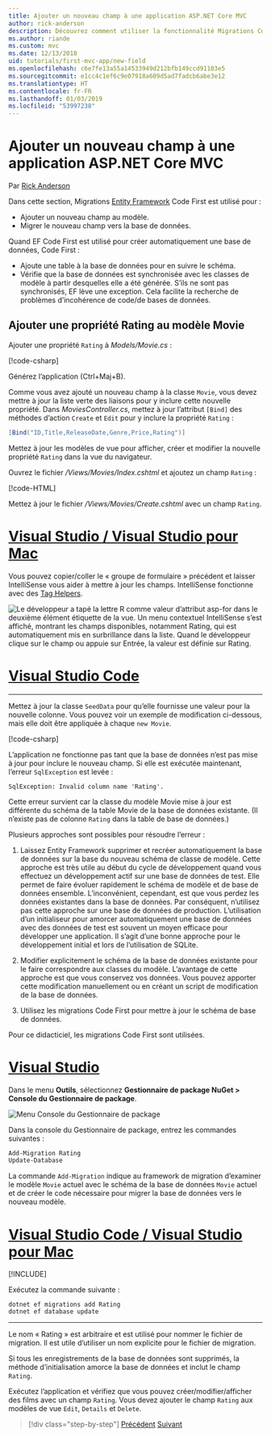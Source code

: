 ```yaml
---
title: Ajouter un nouveau champ à une application ASP.NET Core MVC
author: rick-anderson
description: Découvrez comment utiliser la fonctionnalité Migrations Code First d’Entity Framework pour ajouter un nouveau champ à un modèle et migrer ce changement vers une base de données.
ms.author: riande
ms.custom: mvc
ms.date: 12/13/2018
uid: tutorials/first-mvc-app/new-field
ms.openlocfilehash: c6e7fe13a55a14533949d212bfb149ccd91103e5
ms.sourcegitcommit: e1cc4c1ef6c9e07918a609d5ad7fadcb6abe3e12
ms.translationtype: HT
ms.contentlocale: fr-FR
ms.lasthandoff: 01/03/2019
ms.locfileid: "53997238"
---
```

# <a name="add-a-new-field-to-an-aspnet-core-mvc-app"></a>Ajouter un nouveau champ à une application ASP.NET Core MVC

Par [Rick Anderson](https://twitter.com/RickAndMSFT)

Dans cette section, Migrations [Entity Framework](/ef/core/get-started/aspnetcore/new-db) Code First est utilisé pour :

* Ajouter un nouveau champ au modèle.
* Migrer le nouveau champ vers la base de données.

Quand EF Code First est utilisé pour créer automatiquement une base de données, Code First :

* Ajoute une table à la base de données pour en suivre le schéma.
* Vérifie que la base de données est synchronisée avec les classes de modèle à partir desquelles elle a été générée. S’ils ne sont pas synchronisés, EF lève une exception. Cela facilite la recherche de problèmes d’incohérence de code/de bases de données.

## <a name="add-a-rating-property-to-the-movie-model"></a>Ajouter une propriété Rating au modèle Movie

Ajouter une propriété `Rating` à *Models/Movie.cs* :

[!code-csharp[](~/tutorials/first-mvc-app/start-mvc/sample/MvcMovie22/Models/MovieDateRating.cs?highlight=13&name=snippet)]

Générez l’application (Ctrl+Maj+B).

Comme vous avez ajouté un nouveau champ à la classe `Movie`, vous devez mettre à jour la liste verte des liaisons pour y inclure cette nouvelle propriété. Dans *MoviesController.cs*, mettez à jour l’attribut `[Bind]` des méthodes d’action `Create` et `Edit` pour y inclure la propriété `Rating` :

```csharp
[Bind("ID,Title,ReleaseDate,Genre,Price,Rating")]
   ```

Mettez à jour les modèles de vue pour afficher, créer et modifier la nouvelle propriété `Rating` dans la vue du navigateur.

Ouvrez le fichier */Views/Movies/Index.cshtml* et ajoutez un champ `Rating` :

[!code-HTML[](~/tutorials/first-mvc-app/start-mvc/sample/MvcMovie22/Views/Movies/IndexGenreRating.cshtml?highlight=17,39&range=24-64)]

Mettez à jour le fichier */Views/Movies/Create.cshtml* avec un champ `Rating`.

<!-- VS -------------------------->
# <a name="visual-studio--visual-studio-for-mactabvisual-studiovisual-studio-mac"></a>[Visual Studio / Visual Studio pour Mac](#tab/visual-studio+visual-studio-mac)

Vous pouvez copier/coller le « groupe de formulaire » précédent et laisser IntelliSense vous aider à mettre à jour les champs. IntelliSense fonctionne avec des [Tag Helpers](xref:mvc/views/tag-helpers/intro).

![Le développeur a tapé la lettre R comme valeur d’attribut asp-for dans le deuxième élément étiquette de la vue. Un menu contextuel IntelliSense s’est affiché, montrant les champs disponibles, notamment Rating, qui est automatiquement mis en surbrillance dans la liste. Quand le développeur clique sur le champ ou appuie sur Entrée, la valeur est définie sur Rating.](new-field/_static/cr.png)

<!-- Code -------------------------->
# <a name="visual-studio-codetabvisual-studio-code"></a>[Visual Studio Code](#tab/visual-studio-code)
<!-- This tab intentionally left blank. -->
---  
<!-- End of VS tabs -->

Mettez à jour la classe `SeedData` pour qu’elle fournisse une valeur pour la nouvelle colonne. Vous pouvez voir un exemple de modification ci-dessous, mais elle doit être appliquée à chaque `new Movie`.

[!code-csharp[](start-mvc/sample/MvcMovie/Models/SeedDataRating.cs?name=snippet1&highlight=6)]

L’application ne fonctionne pas tant que la base de données n’est pas mise à jour pour inclure le nouveau champ. Si elle est exécutée maintenant, l’erreur `SqlException` est levée :

`SqlException: Invalid column name 'Rating'.`

Cette erreur survient car la classe du modèle Movie mise à jour est différente du schéma de la table Movie de la base de données existante. (Il n’existe pas de colonne `Rating` dans la table de base de données.)

Plusieurs approches sont possibles pour résoudre l’erreur :

1. Laissez Entity Framework supprimer et recréer automatiquement la base de données sur la base du nouveau schéma de classe de modèle. Cette approche est très utile au début du cycle de développement quand vous effectuez un développement actif sur une base de données de test. Elle permet de faire évoluer rapidement le schéma de modèle et de base de données ensemble. L’inconvénient, cependant, est que vous perdez les données existantes dans la base de données. Par conséquent, n’utilisez pas cette approche sur une base de données de production. L’utilisation d’un initialiseur pour amorcer automatiquement une base de données avec des données de test est souvent un moyen efficace pour développer une application. Il s’agit d’une bonne approche pour le développement initial et lors de l’utilisation de SQLite.

2. Modifier explicitement le schéma de la base de données existante pour le faire correspondre aux classes du modèle. L’avantage de cette approche est que vous conservez vos données. Vous pouvez apporter cette modification manuellement ou en créant un script de modification de la base de données.

3. Utilisez les migrations Code First pour mettre à jour le schéma de base de données.

Pour ce didacticiel, les migrations Code First sont utilisées.

<!-- VS -------------------------->
# <a name="visual-studiotabvisual-studio"></a>[Visual Studio](#tab/visual-studio)

Dans le menu **Outils**, sélectionnez **Gestionnaire de package NuGet > Console du Gestionnaire de package**.

  ![Menu Console du Gestionnaire de package](adding-model/_static/pmc.png)

Dans la console du Gestionnaire de package, entrez les commandes suivantes :

```powershell
Add-Migration Rating
Update-Database
```

La commande `Add-Migration` indique au framework de migration d’examiner le modèle `Movie` actuel avec le schéma de la base de données `Movie` actuel et de créer le code nécessaire pour migrer la base de données vers le nouveau modèle.

# <a name="visual-studio-code--visual-studio-for-mactabvisual-studio-codevisual-studio-mac"></a>[Visual Studio Code / Visual Studio pour Mac](#tab/visual-studio-code+visual-studio-mac)

[!INCLUDE[](~/includes/RP-mvc-shared/sqlite-warn.md)]

Exécutez la commande suivante :

```cli
dotnet ef migrations add Rating
dotnet ef database update
```

---  
<!-- End of VS tabs -->

Le nom « Rating » est arbitraire et est utilisé pour nommer le fichier de migration. Il est utile d’utiliser un nom explicite pour le fichier de migration.

Si tous les enregistrements de la base de données sont supprimés, la méthode d’initialisation amorce la base de données et inclut le champ `Rating`.

Exécutez l’application et vérifiez que vous pouvez créer/modifier/afficher des films avec un champ `Rating`. Vous devez ajouter le champ `Rating` aux modèles de vue `Edit`, `Details` et `Delete`.

> [!div class="step-by-step"]
> [Précédent](search.md)
> [Suivant](validation.md)  
